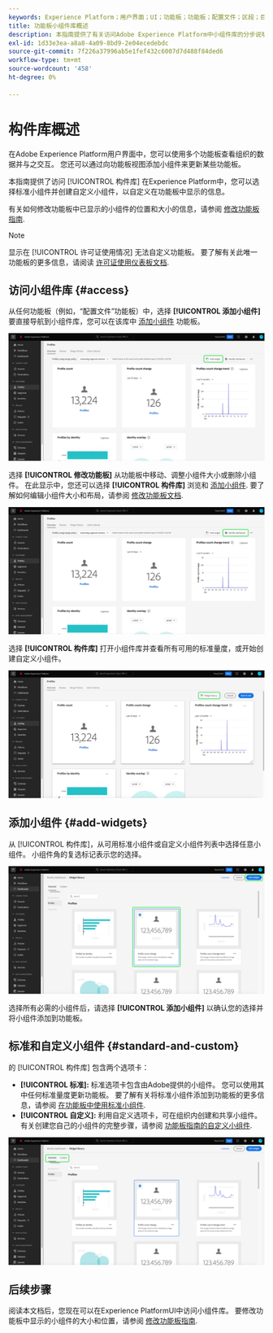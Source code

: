 ```yaml
---
keywords: Experience Platform；用户界面；UI；功能板；功能板；配置文件；区段；目标；许可证使用
title: 功能板小组件库概述
description: 本指南提供了有关访问Adobe Experience Platform中小组件库的分步说明。
exl-id: 1d33e3ea-a8a8-4a09-8bd9-2e04ecedebdc
source-git-commit: 7f226a37996ab5e1fef432c6007d7d488f84ded6
workflow-type: tm+mt
source-wordcount: '458'
ht-degree: 0%

---
```


# 构件库概述

在Adobe Experience Platform用户界面中，您可以使用多个功能板查看组织的数据并与之交互。 您还可以通过向功能板视图添加小组件来更新某些功能板。

本指南提供了访问 [!UICONTROL 构件库] 在Experience Platform中，您可以选择标准小组件并创建自定义小组件，以自定义在功能板中显示的信息。

有关如何修改功能板中已显示的小组件的位置和大小的信息，请参阅 [修改功能板指南](modify.md).

>[!NOTE]
>
>显示在 [!UICONTROL 许可证使用情况] 无法自定义功能板。 要了解有关此唯一功能板的更多信息，请阅读 [许可证使用仪表板文档](../guides/license-usage.md).

## 访问小组件库 {#access}

从任何功能板（例如，“配置文件”功能板）中，选择 **[!UICONTROL 添加小组件]** 要直接导航到小组件库，您可以在该库中 [添加小组件](#add-widgets) 功能板。

![“配置文件”功能板“概述”选项卡，其中突出显示了“添加小组件”按钮。](../images/customization/profiles-overview-add-widget.png)

选择 **[!UICONTROL 修改功能板]** 从功能板中移动、调整小组件大小或删除小组件。 在此显示中，您还可以选择 **[!UICONTROL 构件库]** 浏览和 [添加小组件](#add-widgets). 要了解如何编辑小组件大小和布局，请参阅 [修改功能板文档](./modify.md).

![突出显示“配置文件”功能板概述，其中“修改”功能板。](../images/customization/modify-dashboard.png)

选择 **[!UICONTROL 构件库]** 打开小组件库并查看所有可用的标准量度，或开始创建自定义小组件。

![突出显示小组件库的修改功能板视图。](../images/customization/widget-library-button.png)

## 添加小组件 {#add-widgets}

从 [!UICONTROL 构件库]，从可用标准小组件或自定义小组件列表中选择任意小组件。 小组件角的复选标记表示您的选择。

![包含选定小组件的小组件库，并突出显示复选标记。](../images/customization/confirm-selected-widget-to-add.png)

选择所有必需的小组件后，请选择 **[!UICONTROL 添加小组件]** 以确认您的选择并将小组件添加到功能板。

## 标准和自定义小组件 {#standard-and-custom}

的 [!UICONTROL 构件库] 包含两个选项卡：

* **[!UICONTROL 标准]:** 标准选项卡包含由Adobe提供的小组件。 您可以使用其中任何标准量度更新功能板。 要了解有关将标准小组件添加到功能板的更多信息，请参阅 [在功能板中使用标准小组件](standard-widgets.md).
* **[!UICONTROL 自定义]:** 利用自定义选项卡，可在组织内创建和共享小组件。 有关创建您自己的小组件的完整步骤，请参阅 [功能板指南的自定义小组件](custom-widgets.md).

![突出显示标准和自定义选项卡的小组件库。](../images/customization/widget-library.png)

## 后续步骤

阅读本文档后，您现在可以在Experience PlatformUI中访问小组件库。 要修改功能板中显示的小组件的大小和位置，请参阅 [修改功能板指南](modify.md).
